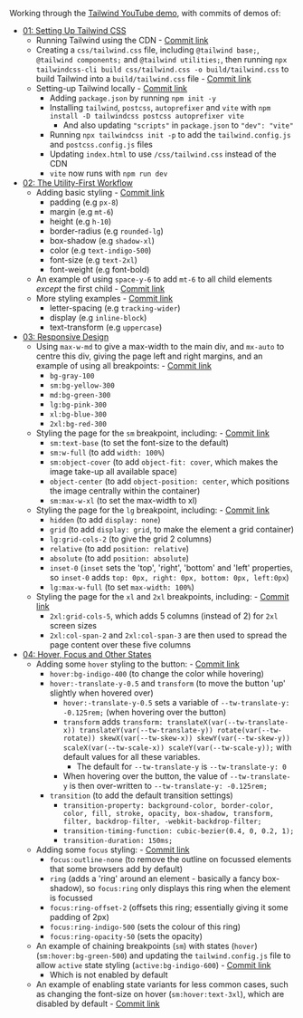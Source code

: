 Working through the [Tailwind YouTube demo](https://youtube.com/playlist?list=PL5f_mz_zU5eXWYDXHUDOLBE0scnuJofO0), with commits of demos of:

* [01: Setting Up Tailwind CSS](https://youtu.be/qYgogv4R8zg)
  * Running Tailwind using the CDN - [Commit link](https://github.com/jro31/tailwind-demo/commit/7215602fd87adcf9e3c42f14a7a5800d12e357d4)
  * Creating a `css/tailwind.css` file, including `@tailwind base;`, `@tailwind components;` and `@tailwind utilities;`, then running `npx tailwindcss-cli build css/tailwind.css -o build/tailwind.css` to build Tailwind into a `build/tailwind.css` file - [Commit link](https://github.com/jro31/tailwind-demo/commit/bd0b7618528760e00e06b8364702060bab7cd38b)
  * Setting-up Tailwind locally - [Commit link](https://github.com/jro31/tailwind-demo/commit/5d9d907b26962f18d65d7386935f95b3dcace38a)
    * Adding `package.json` by running `npm init -y`
    * Installing `tailwind`, `postcss`, `autoprefixer` and `vite` with `npm install -D tailwindcss postcss autoprefixer vite`
      * And also updating `"scripts"` in `package.json` to `"dev": "vite"`
    * Running `npx tailwindcss init -p` to add the `tailwind.config.js` and `postcss.config.js` files
    * Updating `index.html` to use `/css/tailwind.css` instead of the CDN
    * `vite` now runs with `npm run dev`
* [02: The Utility-First Workflow](https://youtu.be/UvF56fPGVt4)
  * Adding basic styling - [Commit link](https://github.com/jro31/tailwind-demo/commit/6e1e854d10467ac87aa52e0ca72bf5dea1641519)
    * padding (e.g `px-8`)
    * margin (e.g `mt-6`)
    * height (e.g `h-10`)
    * border-radius (e.g `rounded-lg`)
    * box-shadow (e.g `shadow-xl`)
    * color (e.g `text-indigo-500`)
    * font-size (e.g `text-2xl`)
    * font-weight (e.g font-bold)
  * An example of using `space-y-6` to add `mt-6` to all child elements *except* the first child - [Commit link](https://github.com/jro31/tailwind-demo/commit/6d58e2c0c88436cc691f414381dab6d798442313)
  * More styling examples - [Commit link](https://github.com/jro31/tailwind-demo/commit/11a7cfdf5b1f74abb9718b1c3a1a631afa451bc1)
    * letter-spacing (e.g `tracking-wider`)
    * display (e.g `inline-block`)
    * text-transform (e.g `uppercase`)
* [03: Responsive Design](https://youtu.be/hX1zUdj4Dw4)
  * Using `max-w-md` to give a max-width to the main div, and `mx-auto` to centre this div, giving the page left and right margins, and an example of using all breakpoints: - [Commit link](https://github.com/jro31/tailwind-demo/commit/4b57c9fb660e6f130dea2da3d4b4e91d4d3ab009)
    * `bg-gray-100`
    * `sm:bg-yellow-300`
    * `md:bg-green-300`
    * `lg:bg-pink-300`
    * `xl:bg-blue-300`
    * `2xl:bg-red-300`
  * Styling the page for the `sm` breakpoint, including: - [Commit link](https://github.com/jro31/tailwind-demo/commit/d4d0610b6587623155bac16ba6aec745c716765b)
    * `sm:text-base` (to set the font-size to the default)
    * `sm:w-full` (to add `width: 100%`)
    * `sm:object-cover` (to add `object-fit: cover`, which makes the image take-up all available space)
    * `object-center` (to add `object-position: center`, which positions the image centrally within the container)
    * `sm:max-w-xl` (to set the max-width to xl)
  * Styling the page for the `lg` breakpoint, including: - [Commit link](https://github.com/jro31/tailwind-demo/commit/a24be0d5f09b959cc3e375172d53370290167872)
    * `hidden` (to add `display: none`)
    * `grid` (to add `display: grid`, to make the element a grid container)
    * `lg:grid-cols-2` (to give the grid 2 columns)
    * `relative` (to add `position: relative`)
    * `absolute` (to add `position: absolute`)
    * `inset-0` (`inset` sets the 'top', 'right', 'bottom' and 'left' properties, so `inset-0` adds `top: 0px, right: 0px, bottom: 0px, left:0px`)
    * `lg:max-w-full` (to set `max-width: 100%`)
  * Styling the page for the `xl` and `2xl` breakpoints, including: - [Commit link](https://github.com/jro31/tailwind-demo/commit/f114269d7783fb5e59818e20f1d0a6aa971a9110)
    * `2xl:grid-cols-5`, which adds 5 columns (instead of 2) for `2xl` screen sizes
    * `2xl:col-span-2` and `2xl:col-span-3` are then used to spread the page content over these five columns
* [04: Hover, Focus and Other States](https://youtu.be/5_BPDve5-3M)
  * Adding some `hover` styling to the button: - [Commit link](https://github.com/jro31/tailwind-demo/commit/749e5a6e344272d91c7a642205e3c87ae1b10da0)
    * `hover:bg-indigo-400` (to change the color while hovering)
    * `hover:-translate-y-0.5` and `transform` (to move the button 'up' slightly when hovered over)
      * `hover:-translate-y-0.5` sets a variable of `--tw-translate-y: -0.125rem;` (when hovering over the button)
      * `transform` adds `transform: translateX(var(--tw-translate-x)) translateY(var(--tw-translate-y)) rotate(var(--tw-rotate)) skewX(var(--tw-skew-x)) skewY(var(--tw-skew-y)) scaleX(var(--tw-scale-x)) scaleY(var(--tw-scale-y));` with default values for all these variables.
        * The default for `--tw-translate-y` is `--tw-translate-y: 0`
      * When hovering over the button, the value of `--tw-translate-y` is then over-written to `--tw-translate-y: -0.125rem;`
    * `transition` (to add the default transition settings)
      * `transition-property: background-color, border-color, color, fill, stroke, opacity, box-shadow, transform, filter, backdrop-filter, -webkit-backdrop-filter;`
      * `transition-timing-function: cubic-bezier(0.4, 0, 0.2, 1);`
      * `transition-duration: 150ms;`
  * Adding some `focus` styling: - [Commit link](https://github.com/jro31/tailwind-demo/commit/7ff9fdf5987b61bb6473cf7608608b41681be6db)
    * `focus:outline-none` (to remove the outline on focussed elements that some browsers add by default)
    * `ring` (adds a 'ring' around an element - basically a fancy box-shadow), so `focus:ring` only displays this ring when the element is focussed
    * `focus:ring-offset-2` (offsets this ring; essentially giving it some padding of 2px)
    * `focus:ring-indigo-500` (sets the colour of this ring)
    * `focus:ring-opacity-50` (sets the opacity)
  * An example of chaining breakpoints (`sm`) with states (`hover`) (`sm:hover:bg-green-500`) and updating the `tailwind.config.js` file to allow `active` state styling (`active:bg-indigo-600`) - [Commit link](https://github.com/jro31/tailwind-demo/commit/7998c897277c6f7f946684869cd58134f9254600)
    * Which is not enabled by default
  * An example of enabling state variants for less common cases, such as changing the font-size on hover (`sm:hover:text-3xl`), which are disabled by default - [Commit link](https://github.com/jro31/tailwind-demo/commit/4947f1506f0c0bdd6ff7417d8da09bf8b339f07f)
